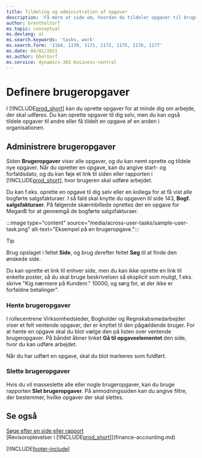 ```yaml
---
title: Tildeling og administration af opgaver
description: 'Få mere at vide om, hvordan du tildeler opgaver til brugere, herunder bogholderen, i Business Central, og hvordan du afhenter og afslutter opgaver.'
author: brentholtorf
ms.topic: conceptual
ms.devlang: al
ms.search.keywords: 'tasks, work'
ms.search.form: '1164, 1170, 1171, 1172, 1175, 1176, 1177'
ms.date: 04/01/2021
ms.author: bholtorf
ms.service: dynamics-365-business-central
---
```

# Definere brugeropgaver

I [!INCLUDE[prod_short](includes/prod_short.md)] kan du oprette opgaver for at minde dig om arbejde, der skal udføres. Du kan oprette opgaver til dig selv, men du kan også tildele opgaver til andre eller få tildelt en opgave af en anden i organisationen.  

## Administrere brugeropgaver

Siden **Brugeropgaver** viser alle opgaver, og du kan nemt oprette og tildele nye opgaver. Når du opretter en opgave, kan du angive start- og forfaldsdato, og du kan føje et link til siden eller rapporten i [!INCLUDE[prod_short](includes/prod_short.md)], hvor brugeren skal udføre arbejdet.  

Du kan f.eks. oprette en opgave til dig selv eller en kollega for at få vist alle bogførte salgsfakturaer. I så fald skal knytte du opgaven til side 143, **Bogf. salgsfakturaer**. På følgende skærmbillede oprettes der en opgave for MeganB for at gennemgå de bogførte salgsfakturaer.  

:::image type="content" source="media/across-user-tasks/sample-user-task.png" alt-text="Eksempel på en brugeropgave.":::

> [!TIP]  
> Brug opslaget i feltet **Side**, og brug derefter feltet **Søg** til at finde den ønskede side.  
>
> Du kan oprette et link til enhver side, men du kan ikke oprette en link til enkelte poster, så du skal bruge beskrivelsen så eksplicit som muligt, f.eks. skrive "Kig nærmere på Kundenr." 10000, og sørg for, at der ikke er forfaldne betalinger".

### Hente brugeropgaver

I rollecentrene Virksomhedsleder, Bogholder og Regnskabsmedarbejder viser et felt ventende opgaver, der er knyttet til den pågældende bruger. For at hente en opgave skal du blot vælge den på listen over ventende brugeropgaver. På båndet åbner linket **Gå til opgaveelementet** den side, hvor du kan udføre arbejdet.  

Når du har udført en opgave, skal du blot markeres som fuldført.  

### Slette brugeropgaver

Hvis du vil masseslette alle eller nogle brugeropgaver, kan du bruge rapporten **Slet brugeropgaver**. På anmodningssiden kan du angive filtre, der bestemmer, hvilke opgaver der skal slettes.  

## Se også

[Søge efter en side eller rapport](ui-search.md)  
[Revisoroplevelser i [!INCLUDE[prod_short](includes/prod_short.md)]](finance-accounting.md)  


[!INCLUDE[footer-include](includes/footer-banner.md)]